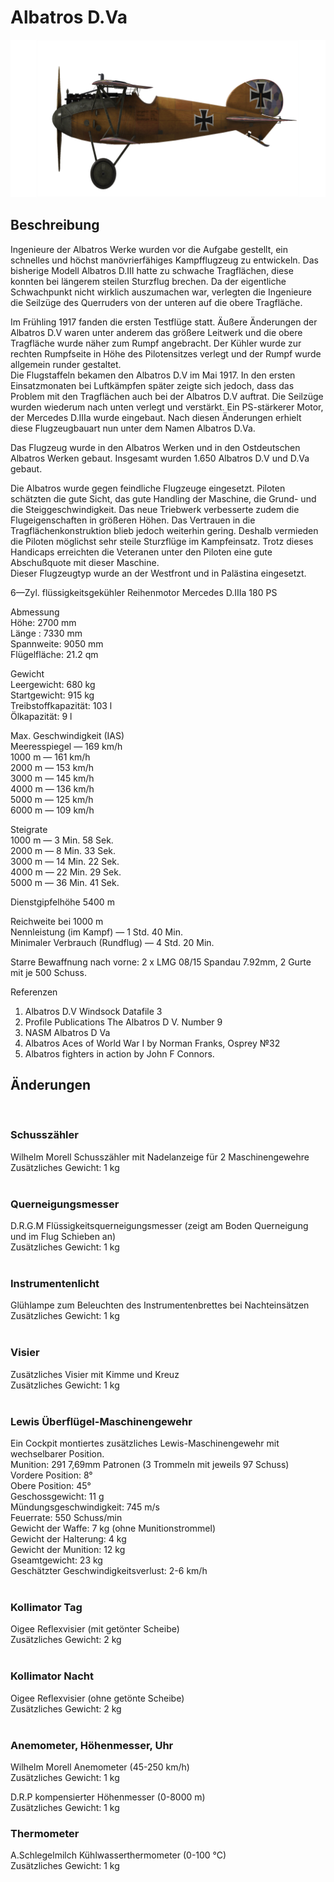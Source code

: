 # Albatros D.Va  
  
![albatrosd5](../images/albatrosd5.png)  
  
## Beschreibung  
  
Ingenieure der Albatros Werke wurden vor die Aufgabe gestellt, ein schnelles und höchst manövrierfähiges Kampfflugzeug zu entwickeln. Das bisherige Modell Albatros D.III hatte zu schwache Tragflächen, diese konnten bei längerem steilen Sturzflug brechen. Da der eigentliche Schwachpunkt nicht wirklich auszumachen war, verlegten die Ingenieure die Seilzüge des Querruders von der unteren auf die obere Tragfläche.  
  
Im Frühling 1917 fanden die ersten Testflüge statt. Äußere Änderungen der Albatros D.V waren unter anderem das größere Leitwerk und die obere Tragfläche wurde näher zum Rumpf angebracht. Der Kühler wurde zur rechten Rumpfseite in Höhe des Pilotensitzes verlegt und der Rumpf wurde allgemein runder gestaltet.  
Die Flugstaffeln bekamen den Albatros D.V im Mai 1917. In den ersten Einsatzmonaten bei Luftkämpfen später zeigte sich jedoch, dass das Problem mit den Tragflächen auch bei der Albatros D.V auftrat. Die Seilzüge wurden wiederum nach unten verlegt und verstärkt. Ein PS-stärkerer Motor, der Mercedes D.IIIa wurde eingebaut. Nach diesen Änderungen erhielt diese  Flugzeugbauart nun unter dem Namen Albatros D.Va.  
  
Das Flugzeug wurde in den Albatros Werken und in den Ostdeutschen Albatros Werken gebaut. Insgesamt wurden 1.650 Albatros D.V und D.Va gebaut.  
  
Die Albatros wurde gegen feindliche Flugzeuge eingesetzt. Piloten schätzten die gute Sicht, das gute Handling der Maschine, die Grund- und die Steiggeschwindigkeit. Das neue Triebwerk verbesserte zudem die Flugeigenschaften in größeren Höhen. Das Vertrauen in die Tragflächenkonstruktion blieb jedoch weiterhin gering. Deshalb vermieden die Piloten möglichst sehr steile Sturzflüge im Kampfeinsatz. Trotz dieses Handicaps erreichten die Veteranen unter den Piloten eine gute Abschußquote mit dieser Maschine.  
Dieser Flugzeugtyp wurde an der Westfront und in Palästina eingesetzt.  
  
  
6—Zyl. flüssigkeitsgekühler Reihenmotor Mercedes D.IIIa 180 PS  
  
Abmessung  
Höhe: 2700 mm  
Länge : 7330 mm  
Spannweite: 9050 mm  
Flügelfläche: 21.2  qm  
  
Gewicht  
Leergewicht: 680 kg  
Startgewicht: 915 kg  
Treibstoffkapazität: 103 l  
Ölkapazität: 9 l  
  
Max. Geschwindigkeit (IAS)  
Meeresspiegel — 169 km/h  
1000 m — 161 km/h  
2000 m — 153 km/h  
3000 m — 145 km/h  
4000 m — 136 km/h  
5000 m — 125 km/h  
6000 m — 109 km/h  
  
Steigrate  
1000 m —  3 Min. 58 Sek.  
2000 m —  8 Min. 33 Sek.  
3000 m — 14 Min. 22 Sek.  
4000 m — 22 Min. 29 Sek.  
5000 m — 36 Min. 41 Sek.  
  
Dienstgipfelhöhe 5400 m  
  
Reichweite bei 1000 m  
Nennleistung (im Kampf) — 1 Std. 40 Min.  
Minimaler Verbrauch (Rundflug) — 4 Std. 20 Min.  
  
Starre Bewaffnung nach vorne: 2 x  LMG 08/15 Spandau 7.92mm, 2 Gurte mit je 500 Schuss.  
  
Referenzen  
1) Albatros D.V  Windsock Datafile 3  
2) Profile Publications The Albatros D V. Number 9  
3) NASM Albatros D Va  
4) Albatros Aces of World War I by Norman Franks, Osprey №32  
5) Albatros fighters in action by John F Connors.  
  
## Änderungen  
  ﻿
  
### Schusszähler  
  
Wilhelm Morell Schusszähler mit Nadelanzeige für 2 Maschinengewehre  
Zusätzliches Gewicht: 1 kg  
  ﻿
  
### Querneigungsmesser  
  
D.R.G.M Flüssigkeitsquerneigungsmesser (zeigt am Boden Querneigung und im Flug Schieben an)  
Zusätzliches Gewicht: 1 kg  
  ﻿
  
### Instrumentenlicht  
  
Glühlampe zum Beleuchten des Instrumentenbrettes bei Nachteinsätzen  
Zusätzliches Gewicht: 1 kg  
  ﻿
  
### Visier  
  
Zusätzliches Visier mit Kimme und Kreuz  
Zusätzliches Gewicht: 1 kg  
  ﻿
  
### Lewis Überflügel-Maschinengewehr  
  
Ein Cockpit montiertes zusätzliches Lewis-Maschinengewehr mit wechselbarer Position.  
Munition: 291 7,69mm Patronen (3 Trommeln mit jeweils 97 Schuss)  
Vordere Position: 8°  
Obere Position: 45°  
Geschossgewicht: 11 g  
Mündungsgeschwindigkeit: 745 m/s  
Feuerrate: 550 Schuss/min  
Gewicht der Waffe: 7 kg (ohne Munitionstrommel)  
Gewicht der Halterung: 4 kg  
Gewicht der Munition: 12 kg  
Gseamtgewicht: 23 kg  
Geschätzter Geschwindigkeitsverlust: 2-6 km/h  
  ﻿
  
### Kollimator Tag  
  
Oigee Reflexvisier (mit getönter Scheibe)  
Zusätzliches Gewicht: 2 kg  
  ﻿
  
### Kollimator Nacht  
  
Oigee Reflexvisier (ohne getönte Scheibe)  
Zusätzliches Gewicht: 2 kg  
  ﻿
  
### Anemometer, Höhenmesser, Uhr  
  
Wilhelm Morell Anemometer (45-250 km/h)  
Zusätzliches Gewicht: 1 kg  
  
D.R.P kompensierter Höhenmesser (0-8000 m)  
Zusätzliches Gewicht: 1 kg  
  
  
### Thermometer  
  
A.Schlegelmilch Kühlwasserthermometer (0-100 °C)  
Zusätzliches Gewicht: 1 kg  
